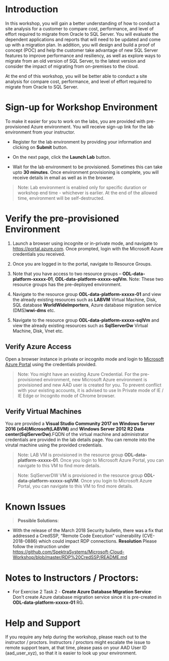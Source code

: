 
# Introduction

In this workshop, you will gain a better understanding of how to conduct a site analysis for a customer to compare cost, performance, and level of effort required to migrate from Oracle to SQL Server. You will evaluate the dependent applications and reports that will need to be updated and come up with a migration plan. In addition, you will design and build a proof of concept (POC) and help the customer take advantage of new SQL Server features to improve performance and resiliency, as well as explore ways to migrate from an old version of SQL Server, to the latest version and consider the impact of migrating from on-premises to the cloud.

At the end of this workshop, you will be better able to conduct a site analysis for compare cost, performance, and level of effort required to migrate from Oracle to SQL Server.

 
# Sign-up for Workshop Environment

To make it easier for you to work on the labs, you are provided with pre-provisioned Azure environment. You will receive sign-up link for the lab environment from your instructor. 

* Register for the lab environment by providing your information and clicking on **Submit** button.

* On the next page, click the **Launch Lab** button.
  
* Wait for the lab environment to be provisioned. Sometimes this can take upto **30 minutes**. Once environment provisioning is complete, you will receive details in email as well as in the browser.
 
 > Note: Lab environment is enabled only for specific duration or workshop end time - whichever is earlier. At the end of the allowed time, environment will be self-destructed.
 
# Verify the pre-provisioned Environment

1. Launch a browser using incognite or in-private mode, and navigate to https://portal.azure.com. Once prompted, login with the Microsoft Azure credentials you received.   

2. Once you are logged in to the portal, navigate to Resource Groups. 
 
3. Note that you have access to two resource groups – **ODL-data-platform-xxxxx-01**, **ODL-data-platform-xxxxx-sqlVm**. Note: These two resource groups has the pre-deployed environment. 

4. Navigate to the resource group **ODL-data-platform-xxxxx-01** and view the already existing resources such as **LABVM** Virtual Machine, Disk, SQL database **WorldWideImporters**, Azure database migration service (DMS)**wwi-dms** etc.

5. Navigate to the resource group **ODL-data-platform-xxxxx-sqlVm** and view the already existing resources such as **SqlServerDw** Virtual Machine, Disk, Vnet etc.


## Verify Azure Access

Open a browser instance in private or incognito mode and login to [Microsoft Azure Portal](https://portal.azure.com) using the credentials provided.

> Note: You might have an existing Azure Credential. For the pre-provisioned environment, new Microsoft Azure environment is provisioned and new AAD user is created for you. To prevent conflict with your existing accounts, it is advised to use In Private mode of IE / IE Edge or Incognito mode of Chrome browser.

## Verify Virtual Machines

You are provided a **Visual Studio Community 2017 on Windows Server 2016 (x64)Microsoft(LABVM)** and **Windows Server 2012 R2 Data center(SqlServerDw)**.FQDN of the virtual machine and administrator credentials are provided in the lab details page. You can remote into the virutal machine using the provided credentials.

> Note: LAB VM is provisioned in the resource group **ODL-data-platform-xxxxx-01**. Once you login to Microsoft Azure Portal, you can navigate to this VM to find more details.

> Note: SqlServerDW VM is provisioned in the resource group **ODL-data-platform-xxxxx-sqlVM**. Once you login to Microsoft Azure Portal, you can navigate to this VM to find more details.

# Known Issues

> **Possible Solutions**:

* With the release of the March 2018 Security bulletin, there was a fix that addressed a CredSSP, “Remote Code Execution” vulnerability (CVE-2018-0886) which could impact RDP connections. 
**Resolution**
Please follow the instruction under https://github.com/SpektraSystems/Microsoft-Cloud-Workshop/blob/master/RDP%20CredSSP/README.md

# Notes to Instructors / Proctors:

* For Exercise 2 Task 2 - **Create Azure Database MIgration Service**: Don't create Azure database migration service since it is pre-created in **ODL-data-platform-xxxxx-01** RG.


# Help and Support

If you require any help during the workshop, please reach out to the instructor / proctors. Instructors / proctors might escalate the issue to remote support team, at that time, please pass on your AAD User ID (aad_user_xyz), so that it is easier to look up your environment.

  
